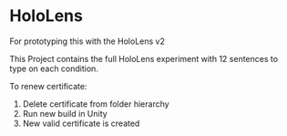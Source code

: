 # HoloLens
For prototyping this with the HoloLens v2

This Project contains the full HoloLens experiment with 12 sentences to type on each condition.

To renew certificate:
  1. Delete certificate from folder hierarchy
  2. Run new build in Unity
  3. New valid certificate is created
